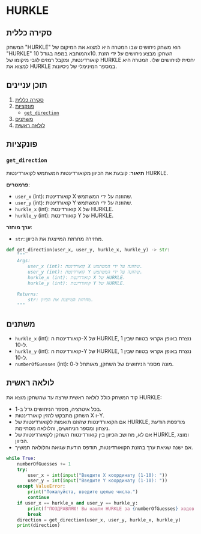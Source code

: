 # HURKLE

## סקירה כללית

המשחק "HURKLE" הוא משחק ניחושים שבו המטרה היא למצוא את המיקום של "HURKLE" המוחבא במפה בגודל 10x10. השחקן מבצע ניחושים על ידי הזנת קואורדינטות, ומקבל רמזים לגבי מיקומו של HURKLE יחסית לניחושים שלו. המטרה היא למצוא את HURKLE במספר המינימלי של ניסיונות.

## תוכן עניינים
1. [סקירה כללית](#סקירה-כללית)
2. [פונקציות](#פונקציות)
    - [`get_direction`](#get_direction)
3. [משתנים](#משתנים)
4. [לולאה ראשית](#לולאה-ראשית)

## פונקציות

### `get_direction`

**תיאור**:
קובעת את הכיוון מקואורדינטות המשתמש לקואורדינטות HURKLE.

**פרמטרים**:
- `user_x` (int): קואורדינטת X שהוזנה על ידי המשתמש.
- `user_y` (int): קואורדינטת Y שהוזנה על ידי המשתמש.
- `hurkle_x` (int): קואורדינטת X של HURKLE.
- `hurkle_y` (int): קואורדינטת Y של HURKLE.

**ערך מוחזר**:
- `str`: מחזירה מחרוזת המייצגת את הכיוון.

```python
def get_direction(user_x, user_y, hurkle_x, hurkle_y) -> str:
    """
    Args:
        user_x (int): קואורדינטת X שהוזנה על ידי המשתמש.
        user_y (int): קואורדינטת Y שהוזנה על ידי המשתמש.
        hurkle_x (int): קואורדינטת X של HURKLE.
        hurkle_y (int): קואורדינטת Y של HURKLE.

    Returns:
        str: מחרוזת המייצגת את הכיוון.
    """
```
## משתנים
- `hurkle_x` (int): קואורדינטת ה-X של HURKLE, נוצרת באופן אקראי בטווח שבין 1 ל-10.
- `hurkle_y` (int): קואורדינטת ה-Y של HURKLE, נוצרת באופן אקראי בטווח שבין 1 ל-10.
- `numberOfGuesses` (int): מונה מספר הניחושים של השחקן, מאותחל ל-0.

## לולאה ראשית
קוד המשחק כולל לולאה ראשית שרצה עד שהשחקן מוצא את HURKLE:
- בכל איטרציה, מספר הניחושים גדל ב-1.
- השחקן מתבקש להזין קואורדינטות X ו-Y.
- אם הקואורדינטות שהוזנו תואמות לקואורדינטות של HURKLE, מודפסת הודעת ניצחון ומספר הניחושים, והלולאה מסתיימת.
- אם לא, מחושב הכיוון בין קואורדינטות השחקן לקואורדינטות של HURKLE, ומוצג הכיוון.
- אם ישנה שגיאת ערך בהזנת הקואורדינטות, תודפס הודעת שגיאה והלולאה תמשיך.
```python
while True:
    numberOfGuesses += 1
    try:
        user_x = int(input("Введите X координату (1-10): "))
        user_y = int(input("Введите Y координату (1-10): "))
    except ValueError:
        print("Пожалуйста, введите целые числа.")
        continue
    if user_x == hurkle_x and user_y == hurkle_y:
        print(f"ПОЗДРАВЛЯЮ! Вы нашли HURKLE за {numberOfGuesses} ходов!")
        break
    direction = get_direction(user_x, user_y, hurkle_x, hurkle_y)
    print(direction)